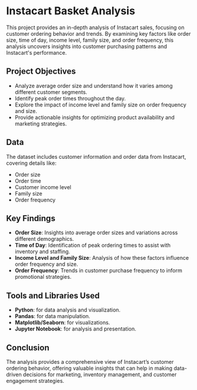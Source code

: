 # Instacart Basket Analysis

This project provides an in-depth analysis of Instacart sales, focusing on customer ordering behavior and trends. By examining key factors like order size, time of day, income level, family size, and order frequency, this analysis uncovers insights into customer purchasing patterns and Instacart's performance.

## Project Objectives
- Analyze average order size and understand how it varies among different customer segments.
- Identify peak order times throughout the day.
- Explore the impact of income level and family size on order frequency and size.
- Provide actionable insights for optimizing product availability and marketing strategies.

## Data
The dataset includes customer information and order data from Instacart, covering details like:
- Order size
- Order time
- Customer income level
- Family size
- Order frequency

## Key Findings
- **Order Size**: Insights into average order sizes and variations across different demographics.
- **Time of Day**: Identification of peak ordering times to assist with inventory and staffing.
- **Income Level and Family Size**: Analysis of how these factors influence order frequency and size.
- **Order Frequency**: Trends in customer purchase frequency to inform promotional strategies.

## Tools and Libraries Used
- **Python**: for data analysis and visualization.
- **Pandas**: for data manipulation.
- **Matplotlib/Seaborn**: for visualizations.
- **Jupyter Notebook**: for analysis and presentation.

## Conclusion
The analysis provides a comprehensive view of Instacart’s customer ordering behavior, offering valuable insights that can help in making data-driven decisions for marketing, inventory management, and customer engagement strategies.
